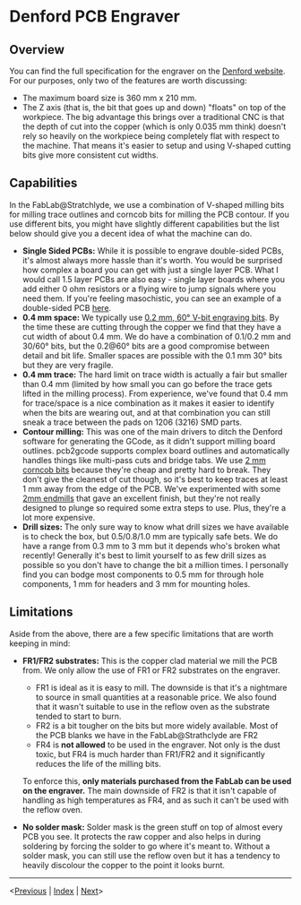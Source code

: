# Denford PCB Engraver

## Overview

You can find the full specification for the engraver on the [Denford website](https://denford.co.uk/products/pcb-engraver/). For our purposes, only two of the features are worth discussing:

- The maximum board size is 360 mm x 210 mm.
- The Z axis (that is, the bit that goes up and down) "floats" on top of the workpiece. The big advantage this brings over a traditional CNC is that the depth of cut into the copper (which is only 0.035 mm think) doesn't rely so heavily on the workpiece being completely flat with respect to the machine. That means it's easier to setup and using V-shaped cutting bits give more consistent cut widths.

## Capabilities

In the FabLab@Stratchlyde, we use a combination of V-shaped milling bits for milling trace outlines and corncob bits for milling the PCB contour. If you use different bits, you might have slightly different capabilities but the list below should give you a decent idea of what the machine can do.

- **Single Sided PCBs:** While it is possible to engrave double-sided PCBs, it's almost always more hassle than it's worth. You would be surprised how complex a board you can get with just a single layer PCB. What I would call 1.5 layer PCBs are also easy - single layer boards where you add either 0 ohm resistors or a flying wire to jump signals where you need them. If you're feeling masochistic, you can see an example of a double-sided PCB [here](http://fabacademy.org/archives/2015/eu/students/chalmers.iain/week-11-outputs.html).
- **0.4 mm space:** We typically use [0.2 mm, 60° V-bit engraving bits](https://www.shop-apt.co.uk/carbide-engraving-tools-flat-bottom-half-round-60/3-175mm-1-8-diameter-carbide-engraving-cutter-0-2mm-tip-half-round-60.html). By the time these are cutting through the copper we find that they have a cut width of about 0.4 mm. We do have a combination of 0.1/0.2 mm and 30/60° bits, but the 0.2@60° bits are a good compromise between detail and bit life. Smaller spaces are possible with the 0.1 mm 30° bits but they are very fragile.
- **0.4 mm trace:** The hard limit on trace width is actually a fair but smaller than 0.4 mm (limited by how small you can go before the trace gets lifted in the milling process). From experience, we've found that 0.4 mm for trace/space is a nice combination as it makes it easier to identify when the bits are wearing out, and at that combination you can still sneak a trace between the pads on 1206 (3216) SMD parts.
- **Contour milling:** This was one of the main drivers to ditch the Denford software for generating the GCode, as it didn't support milling board outlines. pcb2gcode supports complex board outlines and automatically handles things like multi-pass cuts and bridge tabs. We use [2 mm corncob bits](https://www.aliexpress.com/item/32677591025.html?) because they're cheap and pretty hard to break. They don't give the cleanest of cut though, so it's best to keep traces at least 1 mm away from the edge of the PCB. We've experimented with some [2mm endmills](https://uk.rs-online.com/web/p/end-mills/6666681) that gave an excellent finish, but they're not really designed to plunge so required some extra steps to use. Plus, they're a lot more expensive.
- **Drill sizes:** The only sure way to know what drill sizes we have available is to check the box, but 0.5/0.8/1.0 mm are typically safe bets. We do have a range from 0.3 mm to 3 mm but it depends who's broken what recently! Generally it's best to limit yourself to as few drill sizes as possible so you don't have to change the bit a million times. I personally find you can bodge most components to 0.5 mm for through hole components, 1 mm for headers and 3 mm for mounting holes.

## Limitations

Aside from the above, there are a few specific limitations that are worth keeping in mind:

- **FR1/FR2 substrates:** This is the copper clad material we mill the PCB from. We only allow the use of FR1 or FR2 substrates on the engraver.
  - FR1 is ideal as it is easy to mill. The downside is that it's a nightmare to source in small quantities at a reasonable price. We also found that it wasn't suitable to use in the reflow oven as the substrate tended to start to burn.
  - FR2 is a bit tougher on the bits but more widely available. Most of the PCB blanks we have in the FabLab@Strathclyde are FR2
  - FR4 is **not allowed** to be used in the engraver. Not only is the dust toxic, but FR4 is much harder than FR1/FR2 and it significantly reduces the life of the milling bits.

  To enforce this, **only materials purchased from the FabLab can be used on the engraver.** The main downside of FR2 is that it isn't capable of handling as high temperatures as FR4, and as such it can't be used with the reflow oven.
- **No solder mask:** Solder mask is the green stuff on top of almost every PCB you see. It protects the raw copper and also helps in during soldering by forcing the solder to go where it's meant to. Without a solder mask, you can still use the reflow oven but it has a tendency to heavily discolour the copper to the point it looks burnt.

___
  <[Previous](introduction.md) | [Index](index.md) | [Next](kicadgerbers.md)>
